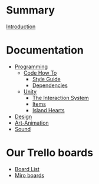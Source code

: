 # Summary

[Introduction](./chapter_1.md)

# Documentation
- [Programming]()
	- [Code How To](./Code_How_To.md)
		- [Style Guide](./Style_Guide.md)
		- [Dependencies](./Dependencies.md)
	- [Unity](./unity.md)
		- [The Interaction System](./Interaction_System.md)
		- [Items](./item_structure.md)
		- [Island Hearts](./Island_hearts.md)
- [Design]()
- [Art-Animation]()
- [Sound]()

# Our Trello boards
- [Board List]()
- [Miro boards]()
